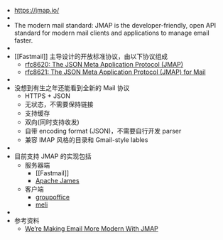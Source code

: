 - https://jmap.io/
-
- The modern mail standard: JMAP is the developer-friendly, open API standard for modern mail clients and applications to manage email faster.
-
- [[Fastmail]] 主导设计的开放标准协议，由以下协议组成
	- [rfc8620: The JSON Meta Application Protocol (JMAP)](https://datatracker.ietf.org/doc/html/rfc8620)
	- [rfc8621: The JSON Meta Application Protocol (JMAP) for Mail](https://datatracker.ietf.org/doc/html/rfc8621)
-
- 没想到有生之年还能看到全新的 Mail 协议
	- HTTPS + JSON
	- 无状态，不需要保持链接
	- 支持缓存
	- 双向(同时支持收发)
	- 自带 encoding format (JSON)，不需要自行开发 parser
	- 兼容 IMAP 风格的目录和 Gmail-style lables
-
- 目前支持 JMAP 的实现包括
	- 服务器端
		- [[Fastmail]]
		- [Apache James](https://james.apache.org/)
	- 客户端
		- [groupoffice](https://github.com/Intermesh/groupoffice)
		- [meli](https://meli.delivery/)
-
- 参考资料
	- [We’re Making Email More Modern With JMAP](https://fastmail.blog/open-technologies/jmap-new-email-open-standard/)